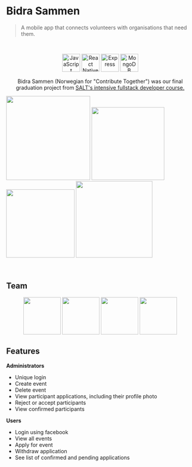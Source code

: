 # Bidra Sammen
> A mobile app that connects volunteers with organisations that need them.

<br>

<p align="center">
  <a href="https://developer.mozilla.org/en-US/docs/Web/JavaScript" title="JavaScript"><img src="https://github.com/tomchen/stack-icons/blob/master/logos/javascript.svg" alt="JavaScript" width="48px" height="48px"></a>
  <a href="https://reactnative.dev/" title="React Native"><img src="https://github.com/tomchen/stack-icons/blob/master/logos/react.svg" alt="React Native" width="48px" height="48px"></a>
  <a href="https://expressjs.com/" title="Express"><img src="https://github.com/tomchen/stack-icons/blob/master/logos/express.svg" alt="Express" width="48px" height="48px"></a>
  <a href="https://www.mongodb.org/" title="MongoDB"><img src="https://github.com/tomchen/stack-icons/blob/master/logos/mongodb-icon.svg" alt="MongoDB" width="48px" height="48px">   </a>
</p>  

<p align="center">Bidra Sammen (Norwegian for "Contribute Together") was our final graduation project from <a href="https://salt.dev/">SALT's intensive fullstack developer course.</a></p>

<p>
  <img width="225" src="https://i.imgur.com/9IcDmxN.png" />
  <img width="195" src="https://i.imgur.com/21LaA9C.png" />
  <img width="183" src="https://i.imgur.com/LmNJgnZ.png" />
  <img width="205" src="https://i.imgur.com/Uvh5pgl.png" />
</p>

<br>

## Team

<p align="center">
<a href="https://github.com/jopemoma"><img width="100" src="https://avatars1.githubusercontent.com/u/52753718?s=460&u=0ee502982aee22b16ce9121593bca7443c37d4aa&v=4"></a> 
<a href="https://github.com/bragerosberg"><img width="100" src="https://avatars3.githubusercontent.com/u/64463510?s=460&u=29babf06b95992e7a345106b7c79047528ce7981&v=4"></a>
<a href="https://github.com/oyvind-ege"><img width="100" src="https://avatars3.githubusercontent.com/u/59258583?s=460&u=a6c59c1ae740a71f4a514048024172a0107eea39&v=4"></a> 
<a href="https://github.com/martinostvik"><img width="100" src="https://avatars1.githubusercontent.com/u/57357767?s=460&u=002a373b3c3a77167ed81f17a2491e5a7b31f353&v=4"></a> 
</p>

## Features

**Administrators**
* Unique login
* Create event
* Delete event
* View participant applications, including their profile photo
* Reject or accept participants
* View confirmed participants

**Users**
* Login using facebook
* View all events
* Apply for event
* Withdraw application
* See list of confirmed and pending applications
